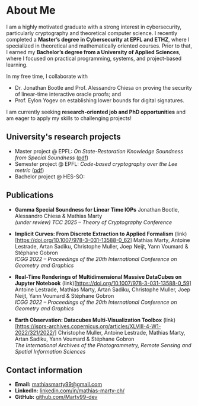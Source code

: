 # About Me

I am a highly motivated graduate with a strong interest in cybersecurity, particularly cryptography and theoretical computer science. I recently completed a **Master’s degree in Cybersecurity at EPFL and ETHZ**, where I specialized in theoretical and mathematically oriented courses. Prior to that, I earned my **Bachelor’s degree from a University of Applied Sciences**, where I focused on practical programming, systems, and project-based learning.

In my free time, I collaborate with 
 - Dr. Jonathan Bootle and Prof. Alessandro Chiesa on proving the security of linear-time interactive oracle proofs; and
 - Prof. Eylon Yogev on establishing lower bounds for digital signatures.  

I am currently seeking **research-oriented job and PhD opportunities** and am eager to apply my skills to challenging projects!


## University's research projects
 - Master project @ EPFL: *On State-Restoration Knowledge Soundness from Special Soundness* ([pdf](assets/srs-from-special-soundness.pdf))
 - Semester project @ EPFL: *Code-based cryptography over the Lee metric* ([pdf](assets/code_based_cryptography_over_the_lee_metric.pdf))
 - Bachelor project @ HES-SO:

## Publications

- **Gamma Special Soundness for Linear Time IOPs**
  Jonathan Bootle, Alessandro Chiesa & Mathias Marty  
  *(under review) TCC 2025 – Theory of Cryptography Conference*

- **Implicit Curves: From Discrete Extraction to Applied Formalism** (link)[https://doi.org/10.1007/978-3-031-13588-0_62]
  Mathias Marty, Antoine Lestrade, Artan Sadiku, Christophe Muller, Joep Neijt, Yann Voumard & Stéphane Gobron  
  *ICGG 2022 – Proceedings of the 20th International Conference on Geometry and Graphics*

- **Real-Time Renderings of Multidimensional Massive DataCubes on Jupyter Notebook** (link)[https://doi.org/10.1007/978-3-031-13588-0_59]
  Antoine Lestrade, Mathias Marty, Artan Sadiku, Christophe Muller, Joep Neijt, Yann Voumard & Stéphane Gobron  
  *ICGG 2022 – Proceedings of the 20th International Conference on Geometry and Graphics*

- **Earth Observation: Datacubes Multi-Visualization Toolbox** (link)[https://isprs-archives.copernicus.org/articles/XLVIII-4-W1-2022/321/2022/]
  Christophe Muller, Antoine Lestrade, Mathias Marty, Artan Sadiku, Yann Voumard & Stéphane Gobron  
  *The International Archives of the Photogrammetry, Remote Sensing and Spatial Information Sciences*



## Contact information

- **Email:** [mathiasmarty99@gmail.com](mailto:mathiasmarty99@gmail.com)  
- **LinkedIn:** [linkedin.com/in/mathias-marty-ch/](https://www.linkedin.com/in/mathias-marty-ch/)  
- **GitHub:** [github.com/Marty99-dev](https://github.com/Marty99-dev)  

